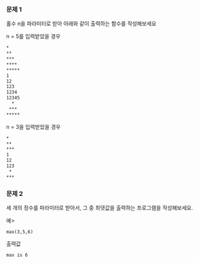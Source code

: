### 문제 1

홀수 n을 파라미터로 받아 아래와 같이 출력하는 함수를 작성해보세요

n = 5를 입력받았을 경우

```bash
*
**
***
****
*****
1
12
123
1234
12345
  *  
 *** 
*****
```

n = 3을 입력받았을 경우

```bash
*
**
***
1
12
123
 * 
*** 
```

### 문제 2

세 개의 정수를 파라미터로 받아서, 그 중 최댓값을 출력하는 프로그램을 작성해보세요.

예>
```
max(3,5,6)
```
출력값
```
max is 6
```
